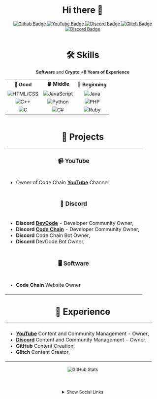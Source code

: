 <div align="center">
  <h1>Hi there 👋</h1>
</div>
<!------------BADGE------------>
<div style="text-align: center;" align="center">
  <a href="https://www.github.com/musarda">
    <img src="https://img.shields.io/badge/-GitHub-000?style=quare&labelColor=000&logo=GitHub&logoColor=white&link=link" alt="Github Badge">
  </a>
  <a href="https://www.youtube.com/@CodeChain">
    <img src="https://img.shields.io/badge/-YouTube-c4302b?style=quare&labelColor=c4302b&logo=YouTube&logoColor=white&link=link" alt="YouTube Badge">
  </a>
  <a href="https://discord.gg/kf29ZKZyw6">
    <img src="https://img.shields.io/badge/-Discord-738adb?style=quare&labelColor=blurple&logo=Discord&logoColor=white&link=link" alt="Discord Badge">
  </a>
  <a href="https://www.glitch.com/@musarda44">
    <img src="https://img.shields.io/badge/-Glitch-2800ff?style=quare&labelColor=2800ff&logo=Glitch&logoColor=white&link=link" alt="Glitch Badge">
  </a>
  <a href="https://discord.gg/Kaye7tpHcQ">
    <img src="https://img.shields.io/badge/-Discord-738adb?style=quare&labelColor=blurple&logo=Discord&logoColor=white&link=link" alt="Discord Badge">
  </a>
</div>
<br>
<!------------SKİLLS------------>
<div style="text-align: center;" align="center">
  <h1>🛠️ Skills</h1>
  <p><strong>Software</strong> and <strong>Crypto</strong> <strong>+8 Years of Experience</strong></p>
  <table style="margin: 0 auto;">
    <tr>
      <th style="text-align: center;">🌲 Good</th>
      <th style="text-align: center;">🪴 Middle</th>
      <th style="text-align: center;">🌱 Beginning</th>
    </tr>
    <tr>
      <td style="text-align: center;" align="center"><img src="https://img.shields.io/badge/-HTML/CSS-FF5733?logo=html5&logoColor=white" alt="HTML/CSS"></td>
      <td style="text-align: center;" align="center"><img src="https://img.shields.io/badge/-JavaScript-F7DF1E?logo=javascript&logoColor=white" alt="JavaScript"></td>
      <td style="text-align: center;" align="center"><img src="https://img.shields.io/badge/-Java-007396?logo=java&logoColor=white" alt="Java"></td>
    </tr>
    <tr>
      <td style="text-align: center;" align="center"><img src="https://img.shields.io/badge/-C++-00599C?logo=c%2B%2B&logoColor=white" alt="C++"></td>
      <td style="text-align: center;" align="center"><img src="https://img.shields.io/badge/-Python-3776AB?logo=python&logoColor=white" alt="Python"></td>
      <td style="text-align: center;" align="center"><img src="https://img.shields.io/badge/-PHP-777BB4?logo=php&logoColor=white" alt="PHP"></td>
    </tr>
    <tr>
      <td style="text-align: center;" align="center"><img src="https://img.shields.io/badge/-C-A8B9CC?logo=c&logoColor=white" alt="C"></td>
      <td style="text-align: center;" align="center"><img src="https://img.shields.io/badge/-C%23-239120?logo=c-sharp&logoColor=white" alt="C#"></td>
      <td style="text-align: center;" align="center"><img src="https://img.shields.io/badge/-Ruby-CC342D?logo=ruby&logoColor=white" alt="Ruby"></td>
    </tr>
  </table>
</div>
<br>
<!------------PROJECTS------------>
<table style="margin: 0 auto;" align="center">
  <h1 align="center">🚀 Projects</h1>
  <tr>
    <td colspan="3"><h3 align="center">📹 YouTube</h3></td>
  </tr>
  <tr>
    <td colspan="3">
      <ul>
        <li>Owner of Code Chain <a href="https://youtube.com/@CodeChain"><b>YouTube</b></a> Channel</li>
      </ul>
    </td>
  </tr>
  <tr>
    <td colspan="3"><h3 align="center">🔧 Discord</h3></td>
  </tr>
  <tr>
    <td colspan="3">
      <ul>
        <li><b>Discord</b> <b><a href="https://discord.gg/kf29ZKZyw6">DevCode</a></b> - Developer Community Owner,</li>
        <li><b>Discord</b> <b><a href="https://discord.gg/Kaye7tpHcQ">Code Chain</a></b> - Developer Community Owner,</li>
        <li><b>Discord</b> Code Chain Bot Owner,</li>
        <li><b>Discord</b> DevCode Bot Owner,</li>
      </ul>
    </td>
  </tr>
  <tr>
    <td colspan="3"><h3 align="center">🖥️ Software</h3></td>
  </tr>
  <tr>
    <td colspan="3">
      <ul>
        <li><b>Code Chain</b> Website Owner</li>
      </ul>
    </td>
  </tr>
</table>

<table style="margin: 0 auto;" align="center">
  <tr>
    <h1 align="center">🌟 Experience</h1>
    <td colspan="3" style="text-align: center;">
      </td>
  </tr>
  <tr>
    <td colspan="3">
      <ul>
        <li><a href="https://youtube.com/@CodeChain"><b>YouTube</b></a> Content and Community Management - Owner,</li>
        <li><a href="https://discord.gg/kf29ZKZyw6"><b>Discord</b></a> Content and Community Management - Owner,</li>
        <li><b>GitHub</b> Content Creation,</li>
        <li><b>Glitch</b> Content Creator,</li>
      </ul>
    </td>
  </tr>
</table>

<!--
**musarda/musarda** is a ✨ _special_ ✨ repository because its `README.md` (this file) appears on your GitHub profile.
-->

<br>
<div style="text-align: center;" align="center">
  <picture>
    <source
      srcset="https://github-readme-stats.vercel.app/api?username=musarda&show_icons=true&theme=dark"
      media="(prefers-color-scheme: dark)"
    />
    <source
      srcset="https://github-readme-stats.vercel.app/api?username=musarda&show_icons=true"
      media="(prefers-color-scheme: light), (prefers-color-scheme: no-preference)"
    />
    <img src="https://github-readme-stats.vercel.app/api?username=musardaa&show_icons=true" alt="GitHub Stats" />
  </picture>
</div>

#

<br>
<div style="text-align: center;" align="center">
  <details>
    <summary>Show Social Links</summary>
    <br>
    <a href="https://www.github.com/musarda">
        <img src="https://img.shields.io/badge/-GitHub-000?style=quare&labelColor=000&logo=GitHub&logoColor=white&link=link" alt="Github Badge">
    </a>
    <a href="https://www.youtube.com/@CodeChain">
        <img src="https://img.shields.io/badge/-YouTube-c4302b?style=quare&labelColor=c4302b&logo=YouTube&logoColor=white&link=link" alt="YouTube Badge">
    </a>
    <a href="https://discord.gg/kf29ZKZyw6">
        <img src="https://img.shields.io/badge/-Discord-738adb?style=quare&labelColor=blurple&logo=Discord&logoColor=white&link=link" alt="Discord Badge">
    </a>
    <a href="https://www.glitch.com/@musarda44">
      <img src="https://img.shields.io/badge/-Glitch-2800ff?style=quare&labelColor=2800ff&logo=Glitch&logoColor=white&link=link" alt="Glitch Badge">
    </a>
    <a href="https://discord.gg/Kaye7tpHcQ">
        <img src="https://img.shields.io/badge/-Discord-738adb?style=quare&labelColor=blurple&logo=Discord&logoColor=white&link=link" alt="Discord Badge">
    </a>
  </details>
</div>
